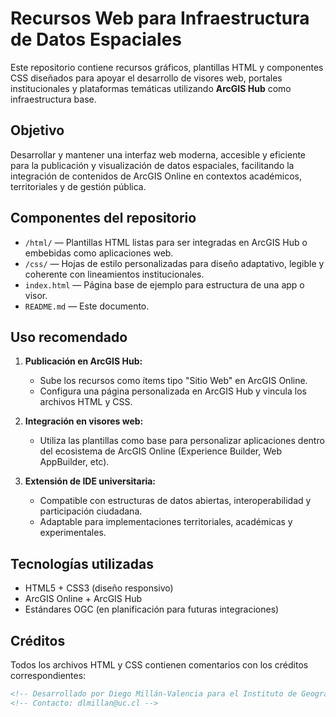 #  Recursos Web para Infraestructura de Datos Espaciales

Este repositorio contiene recursos gráficos, plantillas HTML y componentes CSS diseñados para apoyar el desarrollo de visores web, portales institucionales y plataformas temáticas utilizando **ArcGIS Hub** como infraestructura base.

##  Objetivo

Desarrollar y mantener una interfaz web moderna, accesible y eficiente para la publicación y visualización de datos espaciales, facilitando la integración de contenidos de ArcGIS Online en contextos académicos, territoriales y de gestión pública.

##  Componentes del repositorio

- `/html/` — Plantillas HTML listas para ser integradas en ArcGIS Hub o embebidas como aplicaciones web.
- `/css/` — Hojas de estilo personalizadas para diseño adaptativo, legible y coherente con lineamientos institucionales.
- `index.html` — Página base de ejemplo para estructura de una app o visor.
- `README.md` — Este documento.

##  Uso recomendado

1. **Publicación en ArcGIS Hub:**
   - Sube los recursos como ítems tipo "Sitio Web" en ArcGIS Online.
   - Configura una página personalizada en ArcGIS Hub y vincula los archivos HTML y CSS.

2. **Integración en visores web:**
   - Utiliza las plantillas como base para personalizar aplicaciones dentro del ecosistema de ArcGIS Online (Experience Builder, Web AppBuilder, etc).

3. **Extensión de IDE universitaria:**
   - Compatible con estructuras de datos abiertas, interoperabilidad y participación ciudadana.
   - Adaptable para implementaciones territoriales, académicas y experimentales.

## Tecnologías utilizadas

- HTML5 + CSS3 (diseño responsivo)
- ArcGIS Online + ArcGIS Hub
- Estándares OGC (en planificación para futuras integraciones)

##  Créditos

Todos los archivos HTML y CSS contienen comentarios con los créditos correspondientes:

```html
<!-- Desarrollado por Diego Millán-Valencia para el Instituto de Geografía UC -->
<!-- Contacto: dlmillan@uc.cl -->
